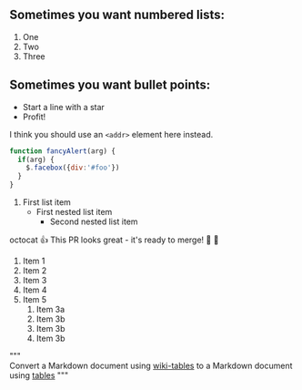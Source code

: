 ## Sometimes you want numbered lists:
1. One
2. Two
3. Three 

## Sometimes you want bullet points:

* Start a line with a star
* Profit!

I think you should use an
`<addr>` element here instead.

```javascript
function fancyAlert(arg) {
  if(arg) {
    $.facebox({div:'#foo'})
  }
}
```

1. First list item
     - First nested list item
       - Second nested list item
       
octocat :+1: This PR looks great - it's ready to merge! :metal: :two_women_holding_hands:


1. Item 1
1. Item 2
1. Item 3
1. Item 4
1. Item 5
   1. Item 3a
   1. Item 3b
   1. Item 3b
   1. Item 3b
   
   
   
"""   
Convert a Markdown document using
[wiki-tables](https://github.com/trentm/python-markdown2/wiki/wiki-tables)
to a Markdown document using
[tables](https://github.com/trentm/python-markdown2/wiki/tables)
"""
